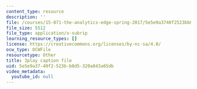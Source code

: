 ```yaml
---
content_type: resource
description: ''
file: /courses/15-071-the-analytics-edge-spring-2017/5e5e9a3740f2523bb0d5320a043a65db_1G6iJmM64LA.vtt
file_size: 5512
file_type: application/x-subrip
learning_resource_types: []
license: https://creativecommons.org/licenses/by-nc-sa/4.0/
ocw_type: OCWFile
resourcetype: Other
title: 3play caption file
uid: 5e5e9a37-40f2-523b-b0d5-320a043a65db
video_metadata:
  youtube_id: null
---
```

